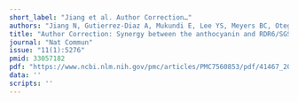 ```yaml
---
short_label: "Jiang et al. Author Correction…"
authors: "Jiang N, Gutierrez-Diaz A, Mukundi E, Lee YS, Meyers BC, Otegui MS, Grotewold E"
title: "Author Correction: Synergy between the anthocyanin and RDR6/SGS3/DCL4 siRNA pathways expose hidden features of Arabidopsis carbon metabolism"
journal: "Nat Commun"
issue: "11(1):5276"
pmid: 33057182
pdf: "https://www.ncbi.nlm.nih.gov/pmc/articles/PMC7560853/pdf/41467_2020_Article_19223.pdf"
data: ''
scripts: ''
---
```

